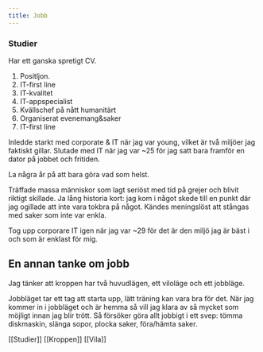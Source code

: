 ```yaml
---
title: Jobb
---
```


### Studier

Har ett ganska spretigt CV.
 
1. Positljon.
2. IT-first line
3. IT-kvalitet
4. IT-appspecialist
5. Kvällschef på nått humanitärt
6. Organiserat evenemang&saker
7. IT-first line 

Inledde starkt med corporate & IT när jag var young, vilket är två miljöer jag faktiskt gillar.
Slutade med IT när jag var ~25 för jag satt bara framför en dator på jobbet och fritiden.

La några år på att bara göra vad som helst.

Träffade massa människor som lagt seriöst med tid på grejer och blivit riktigt skillade. Ja lång historia kort: jag kom i något skede till en punkt där jag ogillade att inte vara tokbra på något.
Kändes meningslöst att stångas med saker som inte var enkla.

Tog upp corporare IT igen när jag var ~29 för det är den miljö jag är bäst i och som är enklast för mig.

## En annan tanke om jobb ##

Jag tänker att kroppen har två huvudlägen, ett viloläge och ett jobbläge.

Jobbläget tar ett tag att starta upp, lätt träning kan vara bra för det. När jag kommer in i jobbläget och är hemma så vill jag klara av så mycket som möjligt innan jag blir trött. Så försöker göra allt jobbigt i ett svep: tömma diskmaskin, slänga sopor, plocka saker, föra/hämta saker.


[[Studier]] [[Kroppen]] [[Vila]]